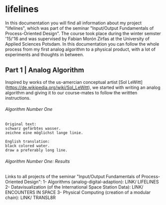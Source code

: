 # lifelines
In this documentation you will find all information about my project "lifelines", which was part of the seminar "Input/Output Fundamentals of Process-Oriented Design". The course took place during the winter semster '15/'16 and was supervised by Fabian Morón Zirfas at the University of Applied Sciences Potsdam. 
In this documentation you can follow the whole process from my first analog algorithm to a physical product, with a lot of experiments and thoughts in between.

Part 1 | Analog Algorithm
----------

Inspired by works of the us-amercian conceptual artist [Sol LeWitt] (https://de.wikipedia.org/wiki/Sol_LeWitt), we started with writing an analog algorithm and giving it to our course-mates to follow the writtten instructions.

###### Algorithm Number One

    Original text:
    schwarz gefärbtes wasser.
    zeichne eine möglichst lange linie.
  
    English translation:
    black colored water.
    draw a preferably long line.
  
###### Algorithm Number One: Results  























Links to all projects of the seminar "Input/Output Fundamentals of Process-Oriented Design":
1- Algorithms (analog-digital-adaption): LINK/ LIFELINES
2- Datavisualization (of the International Space Station Data): LINK/ ENCOUNTERS IN SPACE
3- Physical Computing (creation of a modular chain): LINK/ TRANSL8R




